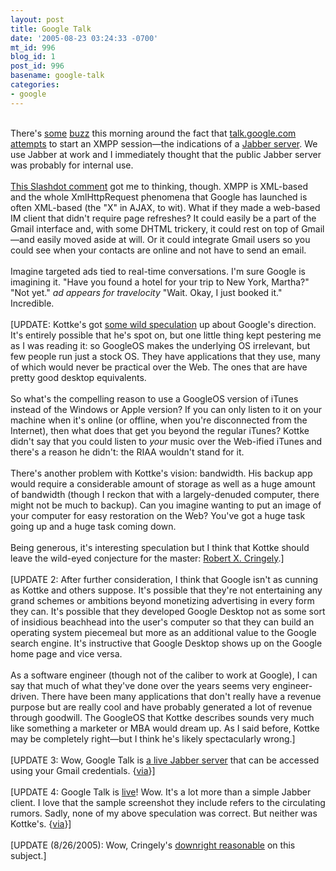 ```yaml
---
layout: post
title: Google Talk
date: '2005-08-23 03:24:33 -0700'
mt_id: 996
blog_id: 1
post_id: 996
basename: google-talk
categories:
- google
---
```

<br />There's <a href="http://digg.com/technology/Google_has_active_Jabber_server_up_">some</a> <a href="http://slashdot.org/article.pl?sid=05/08/23/1313229">buzz</a> this morning around the fact that <a href="http://www.neowin.net/comments.php?id=30063&amp;category=main">talk.google.com attempts</a> to start an XMPP session&#x2014;the indications of a <a href="http://www.jabber.org/">Jabber server</a>. We use Jabber at work and I immediately thought that the public Jabber server was probably for internal use.<br /><br /><a href="http://slashdot.org/comments.pl?sid=159825&amp;cid=13379266">This Slashdot comment</a> got me to thinking, though. XMPP is XML-based and the whole XmlHttpRequest phenomena that Google has launched is often XML-based (the "X" in AJAX, to wit). What if they made a web-based IM client that didn't require page refreshes? It could easily be a part of the Gmail interface and, with some DHTML trickery, it could rest on top of Gmail&#x2014;and easily moved aside at will. Or it could integrate Gmail users so you could see when your contacts are online and not have to send an email.<br /><br />Imagine targeted ads tied to real-time conversations. I'm sure Google is imagining it. "Have you found a hotel for your trip to New York, Martha?" "Not yet." *ad appears for travelocity* "Wait. Okay, I just booked it." Incredible.<br /><br />[UPDATE: Kottke's got <a href="http://www.kottke.org/05/08/googleos-webos">some wild speculation</a> up about Google's direction. It's entirely possible that he's spot on, but one little thing kept pestering me as I was reading it: so GoogleOS makes the underlying OS irrelevant, but few people run just a stock OS. They have applications that they use, many of which would never be practical over the Web. The ones that are have pretty good desktop equivalents.<br /><br />So what's the compelling reason to use a GoogleOS version of iTunes instead of the Windows or Apple version? If you can only listen to it on your machine when it's online (or offline, when you're disconnected from the Internet), then what does that get you beyond the regular iTunes? Kottke didn't say that you could listen to *your* music over the Web-ified iTunes and there's a reason he didn't: the RIAA wouldn't stand for it.<br /><br />There's another problem with Kottke's vision: bandwidth. His backup app would require a considerable amount of storage as well as a huge amount of bandwidth (though I reckon that with a largely-denuded computer, there might not be much to backup). Can you imagine wanting to put an image of your computer for easy restoration on the Web? You've got a huge task going up and a huge task coming down.<br /><br />Being generous, it's interesting speculation but I think that Kottke should leave the wild-eyed conjecture for the master: <a href="http://www.pbs.org/cringely/">Robert X. Cringely</a>.]<br /><br />[UPDATE 2: After further consideration, I think that Google isn't as cunning as Kottke and others suppose. It's possible that they're not entertaining any grand schemes or ambitions beyond monetizing advertising in every form they can. It's possible that they developed Google Desktop not as some sort of insidious beachhead into the user's computer so that they can build an operating system piecemeal but more as an additional value to the Google search engine. It's instructive that Google Desktop shows up on the Google home page and vice versa.<br /><br />As a software engineer (though not of the caliber to work at Google), I can say that much of what they've done over the years seems very engineer-driven. There have been many applications that don't really have a revenue purpose but are really cool and have probably generated a lot of revenue through goodwill. The GoogleOS that Kottke describes sounds very much like something a marketer or MBA would dream up. As I said before, Kottke may be completely right&#x2014;but I think he's likely spectacularly wrong.]<br /><br />[UPDATE 3: Wow, Google Talk is <a href="http://www.smashsworld.com/2005/08/im-on-google-talk-right-now.php">a live Jabber server</a> that can be accessed using your Gmail credentials. {<a href="http://a.wholelottanothing.org/2005/08/im_on_google_ta.html">via</a>}]<br /><br />[UPDATE 4: Google Talk is <a href="http://www.google.com/talk/">live</a>! Wow. It's a lot more than a simple Jabber client. I love that the sample screenshot they include refers to the circulating rumors. Sadly, none of my above speculation was correct. But neither was Kottke's. {<a href="http://www.rationalmind.net/archives/2005/08/24/google-talk-is-live/">via</a>}]<br /><br />[UPDATE (8/26/2005): Wow, Cringely's <a href="http://www.pbs.org/cringely/pulpit/pulpit20050825.html">downright reasonable</a> on this subject.]<br /><br /><br />
